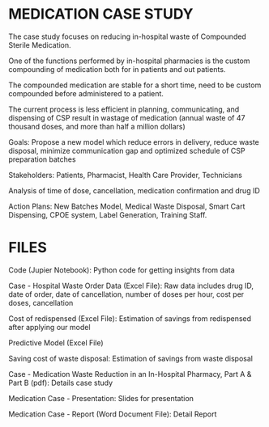 # MEDICATION CASE STUDY

The case study focuses on reducing in-hospital waste of Compounded Sterile Medication.

One of the functions performed by in-hospital pharmacies is the custom compounding of medication both for in patients and out patients.

The compounded medication are stable for a short time, need to be custom compounded before administered to a patient.

The current process is less efficient in planning, communicating, and dispensing of CSP result in wastage of medication (annual waste of 47 thousand doses, and more than half a million dollars)

Goals: Propose a new model which reduce errors in delivery, reduce waste disposal, minimize communication gap and optimized schedule of CSP preparation batches

Stakeholders: Patients, Pharmacist, Health Care Provider, Technicians

Analysis of time of dose, cancellation, medication confirmation and drug ID

Action Plans: New Batches Model, Medical Waste Disposal, Smart Cart Dispensing, CPOE system, Label Generation, Training Staff.


# FILES

Code (Jupier Notebook): Python code for getting insights from data

Case - Hospital Waste Order Data (Excel File): Raw data includes drug ID, date of order, date of cancellation, number of doses per hour, cost per doses, cancellation

Cost of redispensed (Excel File): Estimation of savings from redispensed after applying our model

Predictive Model (Excel File)

Saving cost of waste disposal: Estimation of savings from waste disposal

Case - Medication Waste Reduction in an In-Hospital Pharmacy, Part A & Part B (pdf): Details case study

Medication Case - Presentation: Slides for presentation

Medication Case - Report (Word Document File): Detail Report
